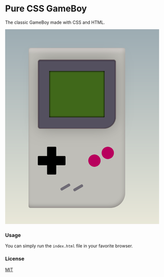 
# Pure CSS GameBoy 
The classic GameBoy made with CSS and HTML. 

![gameboy](gameboy_image.png)

### Usage 
You can simply run the `index.html` file in your favorite browser.

### License
[MIT](./license)

